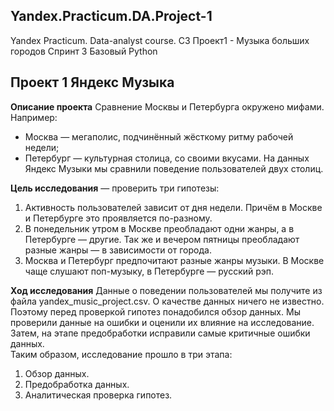 ## Yandex.Practicum.DA.Project-1
Yandex Practicum. Data-analyst course. С3 Проект1 - Музыка больших городов
Спринт 3 Базовый Python
## Проект 1 Яндекс Музыка

**Описание проекта**
Сравнение Москвы и Петербурга окружено мифами. Например:
* Москва — мегаполис, подчинённый жёсткому ритму рабочей недели;
* Петербург — культурная столица, со своими вкусами.
На данных Яндекс Музыки мы сравнили поведение пользователей двух столиц.  

**Цель исследования** — проверить три гипотезы:
1. Активность пользователей зависит от дня недели. Причём в Москве и Петербурге это проявляется по-разному.
2. В понедельник утром в Москве преобладают одни жанры, а в Петербурге — другие. Так же и вечером пятницы преобладают разные жанры — в зависимости от города.
3. Москва и Петербург предпочитают разные жанры музыки. В Москве чаще слушают поп-музыку, в Петербурге — русский рэп.

**Ход исследования**
Данные о поведении пользователей мы получите из файла yandex_music_project.csv. О качестве данных ничего не известно. Поэтому перед проверкой гипотез понадобился обзор данных.
Мы проверили данные на ошибки и оценили их влияние на исследование. Затем, на этапе предобработки исправили самые критичные ошибки данных.  
Таким образом, исследование прошло в три этапа:  
1. Обзор данных.
2. Предобработка данных.
3. Аналитическая проверка гипотез.

